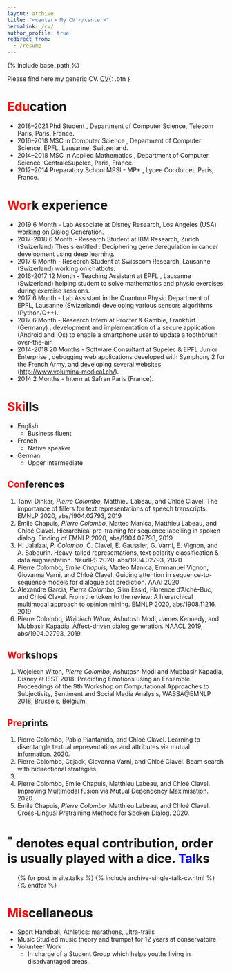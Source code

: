 ```yaml
---
layout: archive
title: "<center> My CV </center>"
permalink: /cv/
author_profile: true
redirect_from:
  - /resume
---
```


{% include base_path %}

Please find here my generic CV. [CV](https://pierrecolombo.github.io//files/PierreCOLOMBO_CV.pdf){: .btn }

<span style="color:red">Edu</span>cation
======
* 2018–2021 Phd Student , Department of Computer Science, Telecom Paris, Paris, France.
* 2016–2018 MSC in Computer Science , Department of Computer Science, EPFL, Lausanne,
Switzerland.
* 2014–2018 MSC in Applied Mathematics , Department of Computer Science, CentraleSupelec, Paris,
France.
* 2012–2014 Preparatory School MPSI - MP* , Lycee Condorcet, Paris, France.

<span style="color:red">Wor</span>k experience
======
* 2019 6 Month - Lab Associate at Disney Research, Los Angeles (USA) working on Dialog
Generation.
* 2017-2018 6 Month - Research Student at IBM Research, Zurich (Swizerland) Thesis entitled :
Deciphering gene deregulation in cancer development using deep learning.
* 2017 6 Month - Research Student at Swisscom Research, Lausanne (Swizerland) working
on chatbots.
* 2016-2017 12 Month - Teaching Assistant at EPFL , Lausanne (Swizerland) helping student to solve
mathematics and physic exercises during exercise sessions.
* 2017 6 Month - Lab Assistant in the Quantum Physic Department of EPFL, Lausanne
(Swizerland) developing various sensors algorithms (Python/C++).
* 2017 6 Month - Research Intern at Procter & Gamble, Frankfurt (Germany) , development
and implementation of a secure application (Android and IOs) to enable a smartphone
user to update a toothbrush over-the-air.
* 2014-2018 20 Months - Software Consultant at Supelec & EPFL Junior Enterprise , debugging
web applications developed with Symphony 2 for the French Army, and developing several
websites (http://www.volumina-medical.ch/).
* 2014 2 Months - Intern at Safran Paris (France).

<span style="color:red">Ski</span>lls
======
* English 
    * Business fluent
* French 
    * Native speaker
* German 
    * Upper intermediate

<span style="color:red">Con</span>ferences
---
1. Tanvi Dinkar<sup>*</sup>, Pierre Colombo<sup>*</sup>, Matthieu Labeau, and Chloé Clavel. The importance of fillers for
text representations of speech transcripts. EMNLP 2020, abs/1904.02793, 2019
2. Emile Chapuis<sup>*</sup>, Pierre Colombo<sup>*</sup>, Matteo Manica, Matthieu Labeau, and Chloé Clavel. Hierarchical
pre-training for sequence labelling in spoken dialog. Finding of EMNLP 2020, abs/1904.02793, 2019
3. H. Jalalzai<sup>*</sup>, P. Colombo<sup>*</sup>, C. Clavel, E. Gaussier, G. Varni, E. Vignon, and A. Sabourin. Heavy-tailed
representations, text polarity classification & data augmentation. NeurIPS 2020, abs/1904.02793, 2020
4. Pierre Colombo<sup>*</sup>, Emile Chapuis<sup>*</sup>, Matteo Manica, Emmanuel Vignon, Giovanna Varni, and Chloé
Clavel. Guiding attention in sequence-to-sequence models for dialogue act prediction. AAAI 2020
5. Alexandre Garcia<sup>*</sup>, Pierre Colombo<sup>*</sup>, Slim Essid, Florence d’Alché-Buc, and Chloé Clavel. From the token to the review: A hierarchical multimodal approach to opinion mining. EMNLP 2020, abs/1908.11216,
2019
6. Pierre Colombo<sup>*</sup>, Wojciech Witon<sup>*</sup>, Ashutosh Modi, James Kennedy, and Mubbasir Kapadia.
Affect-driven dialog generation. NAACL 2019, abs/1904.02793, 2019


<span style="color:red">Wor</span>kshops
---
1. Wojciech Witon<sup>*</sup>, Pierre Colombo<sup>*</sup>, Ashutosh Modi and Mubbasir Kapadia, Disney at IEST 2018: Predicting Emotions using an Ensemble. Proceedings of the 9th Workshop on Computational Approaches to Subjectivity, Sentiment and Social Media Analysis, WASSA@EMNLP 2018, Brussels, Belgium.

<span style="color:red">Pre</span>prints
---
1. Pierre Colombo, Pablo Piantanida, and Chloé Clavel. Learning to disentangle textual representations
and attributes via mutual information. 2020.
2. Pierre Colombo, Ccjack, Giovanna Varni, and Chloé Clavel. Beam search with bidirectional strategies.
2020.
3. Pierre Colombo, Emile Chapuis, Matthieu Labeau, and Chloé Clavel. Improving Multimodal fusion via Mutual Dependency Maximisation. 2020.
4. Emile Chapuis<sup>*</sup>, Pierre Colombo <sup>*</sup>,Matthieu Labeau, and Chloé Clavel. Cross-Lingual Pretraining Methods for Spoken Dialog. 2020.


<sup>*</sup> denotes equal contribution, order is usually played with a dice.
<span style="color:blue">Tal</span>ks
======
  <ul>{% for post in site.talks %}
    {% include archive-single-talk-cv.html %}
  {% endfor %}</ul>

<span style="color:red">Mis</span>cellaneous
======
*  Sport Handball, Athletics: marathons, ultra-trails
*  Music Studied music theory and trumpet for 12 years at conservatoire
*  Volunteer Work
    *  In charge of a Student Group which helps youths living in disadvantaged areas.